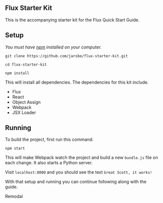 ## Flux Starter Kit

This is the accompanying starter kit for the Flux Quick Start Guide.

## Setup

*You must have [npm](https://www.npmjs.org/) installed on your computer.*

`git clone https://github.com/jarsbe/flux-starter-kit.git`

`cd flux-starter-kit`

`npm install`

This will install all dependencies. The dependencies for this kit include.

- Flux
- React
- Object Assign
- Webpack
- JSX Loader

## Running

To build the project, first run this command:

`npm start`

This will make Webpack watch the project and build a new `bundle.js` file on each change. It also starts a Python server.

Visit `localhost:8000` and you should see the text `Great Scott, it works!`

With that setup and running you can continue following along with the guide.

Remodal

